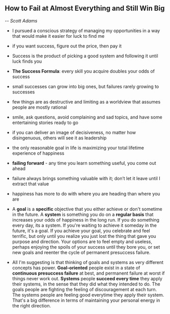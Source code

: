 ## How to Fail at Almost Everything and Still Win Big
-- *Scott Adams*


- I pursued a conscious strategy of managing my opportunities in a way that would make it easier for luck to find me
- if you want success, figure out the price, then pay it
- Success is the product of picking a good system and following it until luck finds you
- **The Success Formula**: every skill you acquire doubles your odds of success
- small successes can grow into big ones,  but failures rarely growing to successes
- few things are as destructive and limiting as a worldview that assumes people are mostly rational
- smile, ask questions, avoid complaining and sad topics, and have some entertaining stories ready to go
- if you can deliver an image of decisiveness, no matter how disingenuous,  others will see it as leadership
- the only reasonable goal in life is maximizing your total lifetime experience of happiness
- **failing forward** - any time you learn something useful, you come out ahead
- failure always brings something valuable with it; don’t let it leave until I extract that value
- happiness has more to do with where you are heading than where you are

- A **goal** is a **specific** objective that you either achieve or don't sometime in the future. A **system** is something you do on a **regular basis** that increases your odds of happiness in the long run. If you do something every day, its a system. If you're waiting to achieve it someday in the future, it's a goal. If you achieve your goal, you celebrate and feel terrific, but only until you realize you just lost the thing that gave you purpose and direction. Your options are to feel empty and useless, perhaps enjoying the spoils of your success until they bore you, or set new goals and reenter the cycle of permanent presuccess failure.

- All I'm suggesting is that thinking of goals and systems as very different concepts has power. **Goal-oriented** people exist in a state of **continuous presuccess failure** at best, and permanent failure at worst if things never work out. **Systems** people **succeed every time** they apply their systems, in the sense that they did what they intended to do. The goals people are fighting the feeling of discouragement at each turn. The systems people are feeling good everytime they apply their system. That's a big difference in terms of maintaining your personal energy in the right direction.

